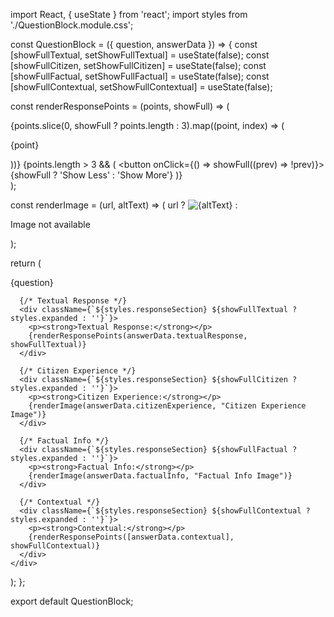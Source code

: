 import React, { useState } from 'react';
import styles from './QuestionBlock.module.css';

const QuestionBlock = ({ question, answerData }) => {
  const [showFullTextual, setShowFullTextual] = useState(false);
  const [showFullCitizen, setShowFullCitizen] = useState(false);
  const [showFullFactual, setShowFullFactual] = useState(false);
  const [showFullContextual, setShowFullContextual] = useState(false);

  const renderResponsePoints = (points, showFull) => (
    <div>
      {points.slice(0, showFull ? points.length : 3).map((point, index) => (
        <p key={index}>{point}</p>
      ))}
      {points.length > 3 && (
        <button onClick={() => showFull((prev) => !prev)}>
          {showFull ? 'Show Less' : 'Show More'}
        </button>
      )}
    </div>
  );

  const renderImage = (url, altText) => (
    url ? <img src={url} alt={altText} className={styles.image} /> : <p>Image not available</p>
  );

  return (
    <div className={styles.questionBlock}>
      <div className={styles.question}>{question}</div>

      {/* Textual Response */}
      <div className={`${styles.responseSection} ${showFullTextual ? styles.expanded : ''}`}>
        <p><strong>Textual Response:</strong></p>
        {renderResponsePoints(answerData.textualResponse, showFullTextual)}
      </div>

      {/* Citizen Experience */}
      <div className={`${styles.responseSection} ${showFullCitizen ? styles.expanded : ''}`}>
        <p><strong>Citizen Experience:</strong></p>
        {renderImage(answerData.citizenExperience, "Citizen Experience Image")}
      </div>

      {/* Factual Info */}
      <div className={`${styles.responseSection} ${showFullFactual ? styles.expanded : ''}`}>
        <p><strong>Factual Info:</strong></p>
        {renderImage(answerData.factualInfo, "Factual Info Image")}
      </div>

      {/* Contextual */}
      <div className={`${styles.responseSection} ${showFullContextual ? styles.expanded : ''}`}>
        <p><strong>Contextual:</strong></p>
        {renderResponsePoints([answerData.contextual], showFullContextual)}
      </div>
    </div>
  );
};

export default QuestionBlock;
